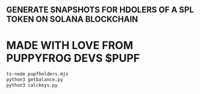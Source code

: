 ## GENERATE SNAPSHOTS FOR HDOLERS OF A SPL TOKEN ON SOLANA BLOCKCHAIN
# MADE WITH LOVE FROM PUPPYFROG DEVS $PUPF


```bash
ts-node pupfholders.mjs
python3 getbalance.py
python3 calckeys.py
```
